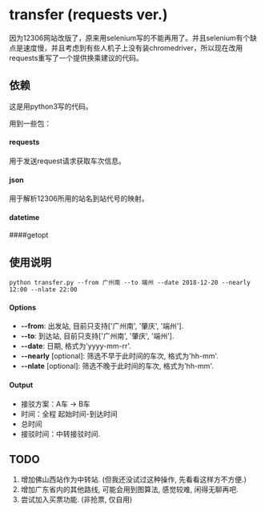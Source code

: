 # transfer (requests ver.)

因为12306网站改版了，原来用selenium写的不能再用了。并且selenium有个缺点是速度慢，并且考虑到有些人机子上没有装chromedriver，所以现在改用requests重写了一个提供换乘建议的代码。

## 依赖

这是用python3写的代码。

用到一些包：

#### requests

用于发送request请求获取车次信息。

#### json

用于解析12306所用的站名到站代号的映射。

#### datetime

####getopt


## 使用说明
```
python transfer.py --from 广州南 --to 端州 --date 2018-12-20 --nearly 12:00 --nlate 22:00
```
#### Options

+ **--from**: 出发站, 目前只支持['广州南', '肇庆', '端州'].
+ **--to**: 到达站, 目前只支持['广州南', '肇庆', '端州'].
+ **--date**: 日期, 格式为'yyyy-mm-rr'.
+ **--nearly** [optional]: 筛选不早于此时间的车次, 格式为'hh-mm'.
+ **--nlate** [optional]: 筛选不晚于此时间的车次, 格式为'hh-mm'.

#### Output

+ 接驳方案：A车 -> B车
+ 时间：全程 起始时间-到达时间
+ 总时间
+ 接驳时间：中转接驳时间.

## TODO

1. 增加佛山西站作为中转站. (但我还没试过这种操作, 先看看这样方不方便.)
2. 增加广东省内的其他路线, 可能会用到图算法, 感觉较难, 闲得无聊再吧.
3. 尝试加入买票功能. (非抢票, 仅自用)